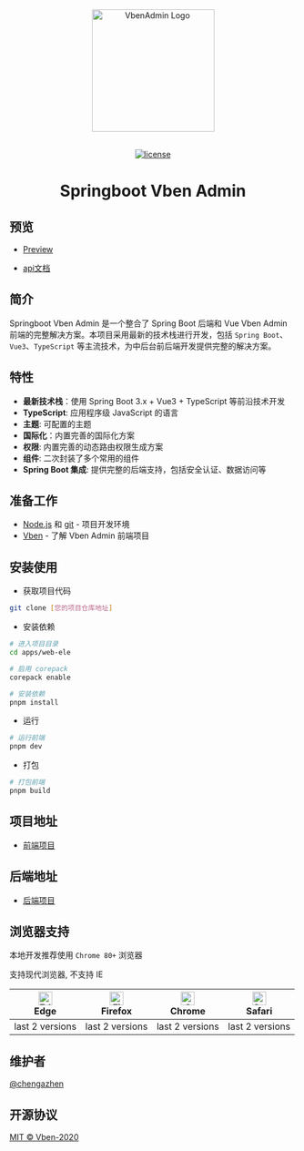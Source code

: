 <div align="center"> <a href="https://github.com/anncwb/vue-vben-admin"> <img alt="VbenAdmin Logo" width="215" src="https://unpkg.com/@vbenjs/static-source@0.1.7/source/logo-v1.webp"> </a> <br> <br>

[![license](https://img.shields.io/github/license/anncwb/vue-vben-admin.svg)](LICENSE)

<h1>Springboot Vben Admin</h1>
</div>

## 预览

- <a href="http://vben.chengazhen.me/" target="_blank">Preview</a>

- <a href="http://49.234.181.38:9090/swagger-ui/index.html" target="_blank">api文档</a>

## 简介

Springboot Vben Admin 是一个整合了 Spring Boot 后端和 Vue Vben Admin 前端的完整解决方案。本项目采用最新的技术栈进行开发，包括 `Spring Boot`、`Vue3`、`TypeScript` 等主流技术，为中后台前后端开发提供完整的解决方案。

## 特性

- **最新技术栈**：使用 Spring Boot 3.x + Vue3 + TypeScript 等前沿技术开发
- **TypeScript**: 应用程序级 JavaScript 的语言
- **主题**: 可配置的主题
- **国际化**：内置完善的国际化方案
- **权限**: 内置完善的动态路由权限生成方案
- **组件**: 二次封装了多个常用的组件
- **Spring Boot 集成**: 提供完整的后端支持，包括安全认证、数据访问等

## 准备工作

- [Node.js](http://nodejs.org/) 和 [git](https://git-scm.com/) - 项目开发环境
- [Vben](https://vben.pro/) - 了解 Vben Admin 前端项目

## 安装使用

- 获取项目代码

```bash
git clone [您的项目仓库地址]
```

- 安装依赖

```bash
# 进入项目目录
cd apps/web-ele

# 启用 corepack
corepack enable

# 安装依赖
pnpm install

```

- 运行

```bash
# 运行前端
pnpm dev

```

- 打包

```bash
# 打包前端
pnpm build

```

## 项目地址

- [前端项目](https://github.com/chengazhen/springboot-vben)

## 后端地址

- [后端项目](https://github.com/chengazhen/Vue-Springboot-Library)

## 浏览器支持

本地开发推荐使用 `Chrome 80+` 浏览器

支持现代浏览器, 不支持 IE

| [<img src="https://raw.githubusercontent.com/alrra/browser-logos/master/src/edge/edge_48x48.png" alt=" Edge" width="24px" height="24px" />](http://godban.github.io/browsers-support-badges/)</br>Edge | [<img src="https://raw.githubusercontent.com/alrra/browser-logos/master/src/firefox/firefox_48x48.png" alt="Firefox" width="24px" height="24px" />](http://godban.github.io/browsers-support-badges/)</br>Firefox | [<img src="https://raw.githubusercontent.com/alrra/browser-logos/master/src/chrome/chrome_48x48.png" alt="Chrome" width="24px" height="24px" />](http://godban.github.io/browsers-support-badges/)</br>Chrome | [<img src="https://raw.githubusercontent.com/alrra/browser-logos/master/src/safari/safari_48x48.png" alt="Safari" width="24px" height="24px" />](http://godban.github.io/browsers-support-badges/)</br>Safari |
| :-: | :-: | :-: | :-: |
| last 2 versions | last 2 versions | last 2 versions | last 2 versions |

## 维护者

[@chengazhen](https://github.com/chengazhen)

## 开源协议

[MIT © Vben-2020](./LICENSE)

